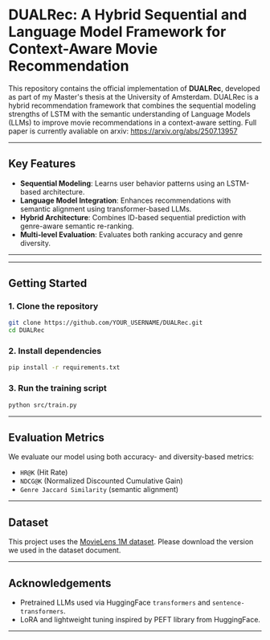 # DUALRec: A Hybrid Sequential and Language Model Framework for Context-Aware Movie Recommendation

This repository contains the official implementation of **DUALRec**, developed as part of my Master's thesis at the University of Amsterdam. DUALRec is a hybrid recommendation framework that combines the sequential modeling strengths of LSTM with the semantic understanding of Language Models (LLMs) to improve movie recommendations in a context-aware setting.
Full paper is currently avaliable on arxiv: https://arxiv.org/abs/2507.13957

---

##  Key Features

- **Sequential Modeling**: Learns user behavior patterns using an LSTM-based architecture.
- **Language Model Integration**: Enhances recommendations with semantic alignment using transformer-based LLMs.
- **Hybrid Architecture**: Combines ID-based sequential prediction with genre-aware semantic re-ranking.
- **Multi-level Evaluation**: Evaluates both ranking accuracy and genre diversity.

---


---

## Getting Started

### 1. Clone the repository

```bash
git clone https://github.com/YOUR_USERNAME/DUALRec.git
cd DUALRec
```

### 2. Install dependencies

```bash
pip install -r requirements.txt
```

### 3. Run the training script

```bash
python src/train.py
```

---

## Evaluation Metrics

We evaluate our model using both accuracy- and diversity-based metrics:
- `HR@K` (Hit Rate)
- `NDCG@K` (Normalized Discounted Cumulative Gain)
- `Genre Jaccard Similarity` (semantic alignment)

---

## Dataset

This project uses the [MovieLens 1M dataset](https://grouplens.org/datasets/movielens/1m/). Please download the version we used in the dataset document.

---

## Acknowledgements

- Pretrained LLMs used via HuggingFace `transformers` and `sentence-transformers`.
- LoRA and lightweight tuning inspired by PEFT library from HuggingFace.

---
